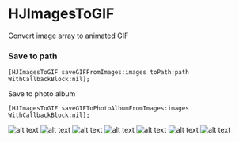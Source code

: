 HJImagesToGIF
=============

Convert image array to animated GIF

### Save to path
```
[HJImagesToGIF saveGIFFromImages:images toPath:path WithCallbackBlock:nil];

```
Save to photo album
```
[HJImagesToGIF saveGIFToPhotoAlbumFromImages:images WithCallbackBlock:nil];

```
![alt text](https://raw.github.com/HarrisonJackson/HJImagesToGIF/master/hj_temp.gif "Animated GIF")
![alt text](https://raw.github.com/HarrisonJackson/HJImagesToGIF/master/frame1.png "Frame 1")
![alt text](https://raw.github.com/HarrisonJackson/HJImagesToGIF/master/frame2.png "Frame 1")
![alt text](https://raw.github.com/HarrisonJackson/HJImagesToGIF/master/frame3.png "Frame 1")
![alt text](https://raw.github.com/HarrisonJackson/HJImagesToGIF/master/frame4.png "Frame 1")
![alt text](https://raw.github.com/HarrisonJackson/HJImagesToGIF/master/frame5.png "Frame 1")
![alt text](https://raw.github.com/HarrisonJackson/HJImagesToGIF/master/frame6.png "Frame 1")

